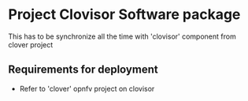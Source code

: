 # Project Clovisor Software package
This has to be synchronize all the time with 'clovisor' component from clover project

## Requirements for deployment
- Refer to 'clover' opnfv project on clovisor

